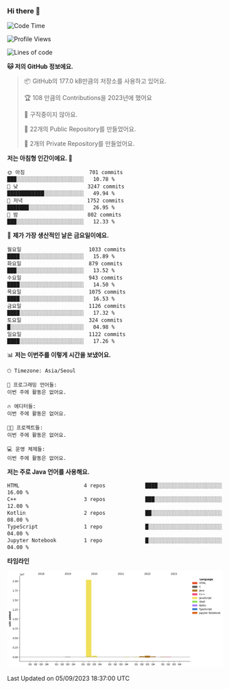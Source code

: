 ### Hi there 👋

<!--
**otm0937/otm0937** is a ✨ _special_ ✨ repository because its `README.md` (this file) appears on your GitHub profile.

Here are some ideas to get you started:

- 🔭 I’m currently working on ...
- 🌱 I’m currently learning ...
- 👯 I’m looking to collaborate on ...
- 🤔 I’m looking for help with ...
- 💬 Ask me about ...
- 📫 How to reach me: ...
- 😄 Pronouns: ...
- ⚡ Fun fact: ...
-->

  <!--START_SECTION:waka-->
![Code Time](http://img.shields.io/badge/Code%20Time-1%2C000%20hrs%2052%20mins-blue)

![Profile Views](http://img.shields.io/badge/Profile%20Views-0-blue)

![Lines of code](https://img.shields.io/badge/%EC%A0%80%EB%8A%94%20%EC%97%AC%ED%83%9C%EA%B9%8C%EC%A7%80%20-21.3%20million%20%EC%A4%84%EC%9D%98%20%EC%BD%94%EB%93%9C%EB%A5%BC%20%EC%9E%91%EC%84%B1%ED%96%88%EC%96%B4%EC%9A%94.-blue)

**🐱 저의 GitHub 정보에요.** 

> 📦 GitHub의 177.0 kB만큼의 저장소를 사용하고 있어요. 
 > 
> 🏆 108 만큼의 Contributions을 2023년에 했어요
 > 
> 🚫 구직중이지 않아요.
 > 
> 📜 22개의 Public Repository를 만들었어요. 
 > 
> 🔑 2개의 Private Repository를 만들었어요. 
 > 
**저는 아침형 인간이에요. 🐤** 

```text
🌞 아침                     701 commits         ███░░░░░░░░░░░░░░░░░░░░░░   10.78 % 
🌆 낮　                     3247 commits        ████████████░░░░░░░░░░░░░   49.94 % 
🌃 저녁                     1752 commits        ███████░░░░░░░░░░░░░░░░░░   26.95 % 
🌙 밤　                     802 commits         ███░░░░░░░░░░░░░░░░░░░░░░   12.33 % 
```
📅 **제가 가장 생산적인 날은 금요일이에요.** 

```text
월요일                      1033 commits        ████░░░░░░░░░░░░░░░░░░░░░   15.89 % 
화요일                      879 commits         ███░░░░░░░░░░░░░░░░░░░░░░   13.52 % 
수요일                      943 commits         ████░░░░░░░░░░░░░░░░░░░░░   14.50 % 
목요일                      1075 commits        ████░░░░░░░░░░░░░░░░░░░░░   16.53 % 
금요일                      1126 commits        ████░░░░░░░░░░░░░░░░░░░░░   17.32 % 
토요일                      324 commits         █░░░░░░░░░░░░░░░░░░░░░░░░   04.98 % 
일요일                      1122 commits        ████░░░░░░░░░░░░░░░░░░░░░   17.26 % 
```


📊 **저는 이번주를 이렇게 시간을 보냈어요.** 

```text
🕑︎ Timezone: Asia/Seoul

💬 프로그래밍 언어들: 
이번 주에 활동은 없어요.

🔥 에디터들: 
이번 주에 활동은 없어요.

🐱‍💻 프로젝트들: 
이번 주에 활동은 없어요.

💻 운영 체제들: 
이번 주에 활동은 없어요.
```

**저는 주로 Java 언어를 사용해요.** 

```text
HTML                     4 repos             ████░░░░░░░░░░░░░░░░░░░░░   16.00 % 
C++                      3 repos             ███░░░░░░░░░░░░░░░░░░░░░░   12.00 % 
Kotlin                   2 repos             ██░░░░░░░░░░░░░░░░░░░░░░░   08.00 % 
TypeScript               1 repo              █░░░░░░░░░░░░░░░░░░░░░░░░   04.00 % 
Jupyter Notebook         1 repo              █░░░░░░░░░░░░░░░░░░░░░░░░   04.00 % 
```



**타임라인**

![Lines of Code chart](https://raw.githubusercontent.com/otm0937/otm0937/main/assets/bar_graph.png)


 Last Updated on 05/09/2023 18:37:00 UTC
<!--END_SECTION:waka-->
